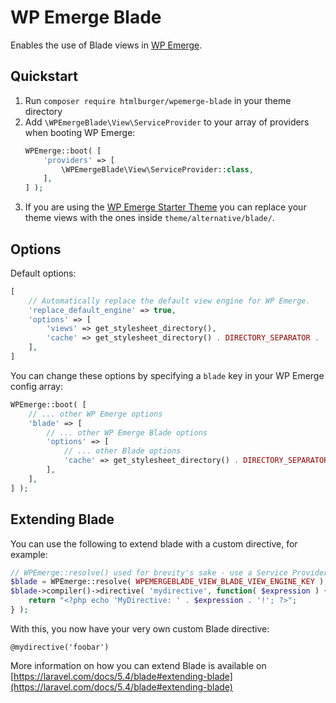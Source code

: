 # WP Emerge Blade

Enables the use of Blade views in [WP Emerge](https://github.com/htmlburger/wpemerge).

## Quickstart

1. Run `composer require htmlburger/wpemerge-blade` in your theme directory
1. Add `\WPEmergeBlade\View\ServiceProvider` to your array of providers when booting WP Emerge:
    ```php
    WPEmerge::boot( [
        'providers' => [
            \WPEmergeBlade\View\ServiceProvider::class,
        ],
    ] );
    ```
1. If you are using the [WP Emerge Starter Theme](https://github.com/htmlburger/wpemerge-theme) you can replace your theme views with the ones inside `theme/alternative/blade/`.

## Options

Default options:
```php
[
    // Automatically replace the default view engine for WP Emerge.
    'replace_default_engine' => true,
    'options' => [
        'views' => get_stylesheet_directory(),
        'cache' => get_stylesheet_directory() . DIRECTORY_SEPARATOR . 'cache' . DIRECTORY_SEPARATOR . 'blade',
    ],
]
```

You can change these options by specifying a `blade` key in your WP Emerge config array:
```php
WPEmerge::boot( [
    // ... other WP Emerge options
    'blade' => [
        // ... other WP Emerge Blade options
        'options' => [
            // ... other Blade options
            'cache' => get_stylesheet_directory() . DIRECTORY_SEPARATOR . 'blade-cache',
        ],
    ],
] );
```

## Extending Blade

You can use the following to extend blade with a custom directive, for example:
```php
// WPEmerge::resolve() used for brevity's sake - use a Service Provider instead.
$blade = WPEmerge::resolve( WPEMERGEBLADE_VIEW_BLADE_VIEW_ENGINE_KEY );
$blade->compiler()->directive( 'mydirective', function( $expression ) {
    return "<?php echo 'MyDirective: ' . $expression . '!'; ?>";
} );
```
With this, you now have your very own custom Blade directive:
```blade
@mydirective('foobar')
```

More information on how you can extend Blade is available on [https://laravel.com/docs/5.4/blade#extending-blade](https://laravel.com/docs/5.4/blade#extending-blade)
